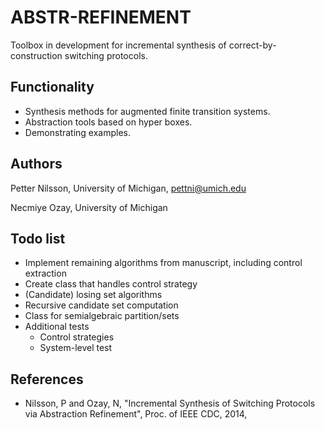 # ABSTR-REFINEMENT

Toolbox in development for incremental synthesis of correct-by-construction switching protocols. 

## Functionality

 - Synthesis methods for augmented finite transition systems.
 - Abstraction tools based on hyper boxes.
 - Demonstrating examples.

## Authors

Petter Nilsson, University of Michigan, pettni@umich.edu

Necmiye Ozay, University of Michigan

## Todo list

 - Implement remaining algorithms from manuscript, including control extraction
 - Create class that handles control strategy
 - (Candidate) losing set algorithms
 - Recursive candidate set computation
 - Class for semialgebraic partition/sets
 - Additional tests
    - Control strategies
    - System-level test

## References

 - Nilsson, P and Ozay, N, "Incremental Synthesis of Switching Protocols via Abstraction Refinement", Proc. of IEEE CDC, 2014,
